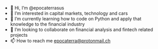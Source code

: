 - 👋 Hi, I’m @epocaterrasus
- 👀 I’m interested in capital markets, technology and cars
- 🌱 I’m currently learning how to code on Python and apply that knowledge to the financial industry
- 💞️ I’m looking to collaborate on financial analysis and fintech related projects
- 📫 How to reach me epocaterra@protonmail.ch

<!---
epocaterrasus/epocaterrasus is a ✨ special ✨ repository because its `README.md` (this file) appears on your GitHub profile.
You can click the Preview link to take a look at your changes.
--->
